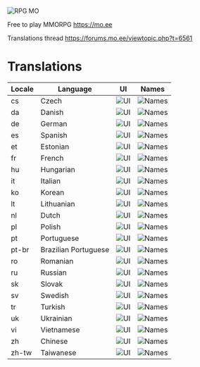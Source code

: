![RPG MO](https://data.mo.ee/img/login_logo.png)

Free to play MMORPG https://mo.ee

Translations thread
https://forums.mo.ee/viewtopic.php?t=6561

# Translations

| Locale | Language | UI | Names |
| --- | --- | --- | --- |
| cs | Czech | ![UI](https://progress-bar.xyz/72/) | ![Names](https://progress-bar.xyz/42/) |
| da | Danish | ![UI](https://progress-bar.xyz/1/) | ![Names](https://progress-bar.xyz/0/) |
| de | German | ![UI](https://progress-bar.xyz/99/) | ![Names](https://progress-bar.xyz/97/) |
| es | Spanish | ![UI](https://progress-bar.xyz/69/) | ![Names](https://progress-bar.xyz/44/) |
| et | Estonian | ![UI](https://progress-bar.xyz/64/) | ![Names](https://progress-bar.xyz/0/) |
| fr | French | ![UI](https://progress-bar.xyz/74/) | ![Names](https://progress-bar.xyz/61/) |
| hu | Hungarian | ![UI](https://progress-bar.xyz/67/) | ![Names](https://progress-bar.xyz/5/) |
| it | Italian | ![UI](https://progress-bar.xyz/66/) | ![Names](https://progress-bar.xyz/61/) |
| ko | Korean | ![UI](https://progress-bar.xyz/93/) | ![Names](https://progress-bar.xyz/90/) |
| lt | Lithuanian | ![UI](https://progress-bar.xyz/26/) | ![Names](https://progress-bar.xyz/13/) |
| nl | Dutch | ![UI](https://progress-bar.xyz/17/) | ![Names](https://progress-bar.xyz/3/) |
| pl | Polish | ![UI](https://progress-bar.xyz/72/) | ![Names](https://progress-bar.xyz/0/) |
| pt | Portuguese | ![UI](https://progress-bar.xyz/0/) | ![Names](https://progress-bar.xyz/7/) |
| pt-br | Brazilian Portuguese | ![UI](https://progress-bar.xyz/89/) | ![Names](https://progress-bar.xyz/83/) |
| ro | Romanian | ![UI](https://progress-bar.xyz/100/) | ![Names](https://progress-bar.xyz/100/) |
| ru | Russian | ![UI](https://progress-bar.xyz/90/) | ![Names](https://progress-bar.xyz/6/) |
| sk | Slovak | ![UI](https://progress-bar.xyz/55/) | ![Names](https://progress-bar.xyz/17/) |
| sv | Swedish | ![UI](https://progress-bar.xyz/90/) | ![Names](https://progress-bar.xyz/85/) |
| tr | Turkish | ![UI](https://progress-bar.xyz/100/) | ![Names](https://progress-bar.xyz/100/) |
| uk | Ukrainian | ![UI](https://progress-bar.xyz/57/) | ![Names](https://progress-bar.xyz/0/) |
| vi | Vietnamese | ![UI](https://progress-bar.xyz/0/) | ![Names](https://progress-bar.xyz/0/) |
| zh | Chinese | ![UI](https://progress-bar.xyz/100/) | ![Names](https://progress-bar.xyz/100/) |
| zh-tw | Taiwanese | ![UI](https://progress-bar.xyz/100/) | ![Names](https://progress-bar.xyz/99/) |